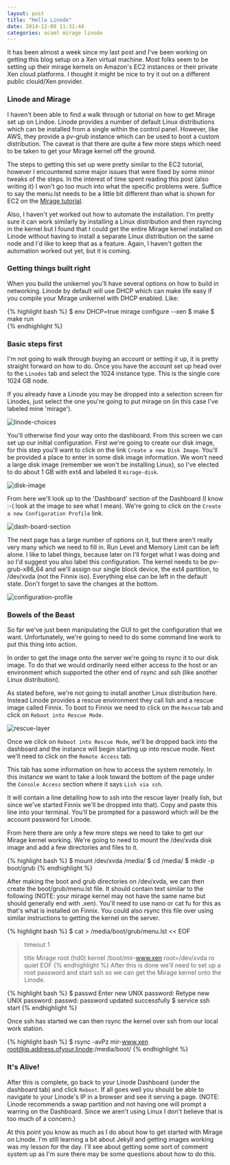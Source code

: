 ```yaml
---
layout: post
title: "Hello Linode"
date: 2014-12-08 11:31:44
categories: ocaml mirage linode 
---
```

It has been almost a week since my last post and I've been working on getting this blog setup on a Xen virtual machine. Most folks seem to be setting up their mirage kernels on Amazon's EC2 instances or their private Xen cloud platforms. I thought it might be nice to try it out on a different public clould/Xen provider. 

### Linode and Mirage 

I haven't been able to find a walk through or tutorial on how to get Mirage set up on Lindoe. Linode provides a number of default Linux distributions which can be installed from a single within the control panel. However, like AWS, they provide a pv-grub instance which can be used to boot a custom distribution. The caveat is that there are quite a few more steps which need to be taken to get your Mirage kernel off the ground. 

The steps to getting this set up were pretty similar to the EC2 tutorial, however I encountered some major issues that were fixed by some minor tweaks of the steps. In the interest of time spent reading this post (also writing it) I won't go too much into what the specific problems were. Suffice to say the menu.lst needs to be a little bit different than what is shown for EC2 on the [Mirage tutorial](http://openmirage.org/wiki/xen-boot). 

Also, I haven't yet worked out how to automate the installation. I'm pretty sure it can work similarly by installing a Linux distribution and then rsyncing in the kernel but I found that I could get the entire Mirage kernel installed on Linode without having to install a separate Linux distribution on the same node and I'd like to keep that as a feature. Again, I haven't gotten the automation worked out yet, but it is coming. 

### Getting things built right

When you build the unikernel you'll have several options on how to build in networking. Linode by default will use DHCP which can make life easy if you compile your Mirage unikernel with DHCP enabled. Like:

{% highlight bash %}
$ env DHCP=true mirage configure --xen
$ make
$ make run  
{% endhighlight %} 

### Basic steps first 

I'm not going to walk through buying an account or setting it up, it is pretty straight forward on how to do. Once you have the account set up head over to the `Linodes` tab and select the 1024 instance type. This is the single core 1024 GB node.

If you already have a Linode you may be dropped into a selection screen for Linodes, just select the one you're going to put mirage on (in this case I've labeled mine 'mirage'). 

![linode-choices](/assets/linode-screenshot-1.png)

You'll otherwise find your way onto the dashboard. From this screen we can set up our initial configuration. First we're going to create our disk image, for this step you'll want to click on the link `Create a new Disk Image`. You'll be provided a place to enter in some disk image information. We won't need a large disk image (remember we won't be installing Linux), so I've elected to do about 1 GB with ext4 and labeled it `mirage-disk`. 

![disk-image](/assets/mirage-disk-image.png)

From here we'll look up to the 'Dashboard' section of the Dashboard (I know :-( look at the image to see what I mean). We're going to click on the `Create a new Configuration Profile` link. 

![dash-board-section](/assets/dashboard-configuration.png)

The next page has a large number of options on it, but there aren't really very many which we need to fill in. Run Level and Memory Limit can be left alone. I like to label things, because later on I'll forget what I was doing and so I'd suggest you also label this configuration. The kernel needs to be pv-grub-x86_64 and we'll assign our single block device, the ext4 partition, to /dev/xvda (not the Finnix iso). Everything else can be left in the default state. Don't forget to save the changes at the bottom.

![configuration-profile](/assets/configuration-profile.png)

### Bowels of the Beast 

So far we've just been manipulating the GUI to get the configuration that we want. Unfortunately, we're going to need to do some command line work to put this thing into action. 

In order to get the image onto the server we're going to rsync it to our disk image. To do that we would ordinarily need either access to the host or an environment which supported the other end of rsync and ssh (like another Linux distribution). 

As stated before, we're not going to install another Linux distribution here. Instead Linode provides a rescue environment they call lish and a rescue image called Finnix. To boot to Finnix we need to click on the `Rescue` tab and click on `Reboot into Rescue Mode`. 

![rescue-layer](/assets/rescue-layer.png)

Once we click on `Reboot into Rescue Mode`, we'll be dropped back into the dashboard and the instance will begin starting up into rescue mode. Next we'll need to click on the `Remote Access` tab. 

This tab has some information on how to access the system remotely. In this instance we want to take a look toward the bottom of the page under the `Console Access` section where it says `Lish via ssh`. 

It will contain a line detailing how to ssh into the rescue layer (really lish, but since we've started Finnix we'll be dropped into that). Copy and paste this line into your terminal. You'll be prompted for a password which will be the account password for Linode. 

From here there are only a few more steps we need to take to get our Mirage kernel working. We're going to need to mount the /dev/xvda disk image and add a few directories and files to it.

{% highlight bash %} 
$ mount /dev/xvda /media/
$ cd /media/ 
$ mkdir -p boot/grub
{% endhighlight %}

After making the boot and grub directories on /dev/xvda, we can then create the boot/grub/menu.lst file. It should contain text similar to the following (NOTE: your mirage kernel may not have the same name but should generally end with .xen). You'll need to use nano or cat fu for this as that's what is installed on Finnix. You could also rsync this file over using similar instructions to getting the kernel on the server. 

{% highlight bash %}
$ cat > /media/boot/grub/menu.lst << EOF
> timeout 1
>
> title Mirage
> root (hd0)
> kernel /boot/mir-www.xen root=/dev/xvda ro quiet
> EOF
{% endhighlight %}
After this is done we'll need to set up a root password and start ssh so we can get the Mirage kernel onto the Linode. 

{% highlight bash %}
$ passwd
Enter new UNIX password: 
Retype new UNIX password: 
passwd: password updated successfully 
$ service ssh start
{% endhighlight %}

Once ssh has started we can then rsync the kernel over ssh from our local work station. 

{% highlight bash %}
$ rsync -avPz mir-www.xen root@ip.address.ofyour.linode:/media/boot/
{% endhighlight %}

### It's Alive!

After this is complete, go back to your Linode Dashboard (under the dashboard tab) and click `Reboot`. If all goes well you should be able to navigate to your Linode's IP in a browser and see it serving a page. (NOTE: Linode recommends a swap partition and not having one will prompt a warring on the Dashboard. Since we aren't using Linux I don't believe that is too much of a concern.) 

At this point you know as much as I do about how to get started with Mirage on Linode. I'm still learning a bit about Jekyll and getting images working was my lesson for the day. I'll see about getting some sort of comment system up as I'm sure there may be some questions about how to do this. 
